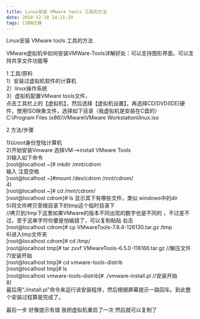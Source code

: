 ```yaml
---
title: Linux安装 VMware tools 工具的方法
date: 2018-12-18 14:11:29
tags: CSDN迁移
---
```

  Linux安装 VMware tools 工具的方法

 VMware虚拟机中如何安装VMWare-Tools详解好处：可以支持图形界面，可以支持共享文件功能等

 1 工具/原料   
 1）安装过虚拟机软件的计算机   
 2）linux操作系统   
 3）虚拟机配置VMware tools文件，   
 点击工具栏上的【虚拟机】，然后选择【虚拟机设置】，再选择CD/DVD(IDE)硬件，使用ISO映象文件，选择如下目录（我虚拟机是安装在C盘的）   
 C:\Program Files (x86)\VMware\VMware Workstation\linux.iso

 2 方法/步骤

 1)以root身份登陆计算机   
 2)开始安装Vmware 选择VM–>install VMware Tools   
 3)输入如下命令   
 [root@localhost ~]# mkdir /mnt/cdrom   
 输入 注意空格   
 [root@localhost ~]#mount /dev/cdrom /mnt/cdrom/   
 4)   
 [root@localhost ~]# cd /mnt/cdrom/   
 [root@localhost cdrom]# ls 显示其下有哪些文件，类似 windows中的dir   
 5)将文件拷贝至根目录下的tmp这个临时目录下   
 //拷贝到/tmp下这里如果VMware的版本不同出现的数字也是不同的 ，不过差不过，至于这串字符你要是怕输错了，可以复制粘贴 右击   
 [root@localhost cdrom]# cp VMwareTools-7.8.4-126130.tar.gz /tmp   
 6)进入tmp文件夹   
 [root@localhost cdrom]# cd /tmp/   
 [root@localhost tmp]# tar zxvf VMwareTools-6.5.0-118166.tar.gz //解压文件   
 7)安装开始   
 [root@localhost tmp]# cd vmware-tools-distrib   
 [root@localhost tmp]# ls   
 [root@localhost vmware-tools-distrib]# ./vmware-install.pl //安装开始   
 8)   
 最后用“./install.pl”命令来运行该安装程序，然后根据屏幕提示一路回车。到此整个安装过程算是完成了。

 最后一步 好像提示有错 我把虚拟机重启了一次 然后就可以复制了

   
 